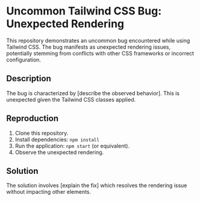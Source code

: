 # Uncommon Tailwind CSS Bug: Unexpected Rendering

This repository demonstrates an uncommon bug encountered while using Tailwind CSS. The bug manifests as unexpected rendering issues, potentially stemming from conflicts with other CSS frameworks or incorrect configuration. 

## Description

The bug is characterized by [describe the observed behavior].  This is unexpected given the Tailwind CSS classes applied. 

## Reproduction

1. Clone this repository.
2. Install dependencies: `npm install`
3. Run the application: `npm start` (or equivalent).
4. Observe the unexpected rendering.

## Solution

The solution involves [explain the fix] which resolves the rendering issue without impacting other elements. 
